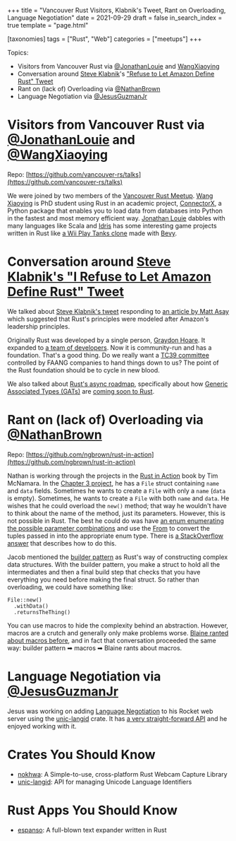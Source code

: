 +++
title = "Vancouver Rust Visitors, Klabnik's Tweet, Rant on Overloading, Language Negotiation"
date = 2021-09-29
draft = false
in_search_index = true
template = "page.html"

[taxonomies]
tags = ["Rust", "Web"]
categories = ["meetups"]
+++

Topics:

- Visitors from Vancouver Rust via [@JonathanLouie](https://github.com/jonathanrlouie) and [WangXiaoying](https://github.com/wangxiaoying)
- Conversation around [Steve Klabnik](https://steveklabnik.com/)'s ["Refuse to Let Amazon Define Rust" Tweet](https://twitter.com/steveklabnik/status/1437441118745071617)
- Rant on (lack of) Overloading via [@NathanBrown](https://github.com/ngbrown)
- Language Negotiation via [@JesusGuzmanJr](https://github.com/JesusGuzmanJr)

<!-- more -->

# Visitors from Vancouver Rust via [@JonathanLouie](https://github.com/jonathanrlouie) and [@WangXiaoying](https://github.com/wangxiaoying)

Repo: [https://github.com/vancouver-rs/talks](https://github.com/vancouver-rs/talks)

We were joined by two members of the [Vancouver Rust Meetup](https://www.meetup.com/Vancouver-Rust). [Wang Xiaoying](https://github.com/wangxiaoying) is PhD student using Rust in an academic project, [ConnectorX](https://github.com/sfu-db/connector-x), a Python package that enables you to load data from databases into Python in the fastest and most memory efficient way. [Jonathan Louie](https://github.com/jonathanrlouie) dabbles with many languages like Scala and [Idris](https://www.idris-lang.org/) has some interesting game projects written in Rust like [a Wii Play Tanks clone](https://github.com/jonathanrlouie/tanks) made with [Bevy](https://bevyengine.org/).

# Conversation around [Steve Klabnik's "I Refuse to Let Amazon Define Rust" Tweet](https://twitter.com/steveklabnik/status/1437441118745071617)

We talked about [Steve Klabnik's tweet](https://twitter.com/steveklabnik/status/1437441118745071617) responding to [an article by Matt Asay](https://www.infoworld.com/article/3633002/the-future-of-rust.html) which suggested that Rust's principles were modeled after Amazon's leadership principles.

Originally Rust was developed by a single person, [Graydon Hoare](https://github.com/graydon). It expanded to [a team of developers](https://github.com/rust-lang/team). Now it is community-run and has a foundation. That's a good thing. Do we really want a [TC39 committee](https://tc39.es/) controlled by FAANG companies to hand things down to us? The point of the Rust foundation should be to cycle in new blood.

We also talked about [Rust's async roadmap](https://rust-lang.github.io/wg-async-foundations/vision/roadmap.html), specifically about how [Generic Associated Types (GATs)](https://github.com/rust-lang/rfcs/blob/master/text/1598-generic_associated_types.md) are [coming soon to Rust](https://github.com/rust-lang/generic-associated-types-initiative).

# Rant on (lack of) Overloading via [@NathanBrown](https://github.com/ngbrown)

Repo: [https://github.com/ngbrown/rust-in-action](https://github.com/ngbrown/rust-in-action)

Nathan is working through the projects in the [Rust in Action](https://www.manning.com/books/rust-in-action) book by Tim McNamara. In the [Chapter 3 project](https://github.com/ngbrown/rust-in-action/tree/master/ch3-not-quite-file), he has a `File` struct containing `name` and `data` fields. Sometimes he wants to create a `File` with only a `name` (`data` is empty). Sometimes, he wants to create a `File` with both `name` and `data`. He wishes that he could overload the `new()` method; that way he wouldn't have to think about the name of the method, just its parameters. However, this is not possible in Rust. The best he could do was have [an enum enumerating the possible parameter combinations](https://github.com/ngbrown/rust-in-action/compare/88d0a060...866c06dd#diff-99615b9c1723d1818911ecb89a2ee4d07e6248defffeaea663894534e2b8fd7eR14-R17) and use the [From<T>](https://doc.rust-lang.org/std/convert/trait.From.html) to convert the tuples passed in into the appropriate enum type. There is [a StackOverflow answer](https://stackoverflow.com/a/67064869/25182) that describes how to do this.

Jacob mentioned the [builder pattern](https://doc.rust-lang.org/1.0.0/style/ownership/builders.html) as Rust's way of constructing complex data structures. With the builder pattern, you make a struct to hold all the intermediates and then a final build step that checks that you have everything you need before making the final struct. So rather than overloading, we could have something like:

```
File::new()
  .withData()
  .returnsTheThing()
```

You can use macros to hide the complexity behind an abstraction. However, macros are a crutch and generally only make problems worse. [Blaine ranted about macros before](https://rust.azdevs.org/2020-09-30/), and in fact that conversation proceeded the same way: builder pattern ➡ macros ➡ Blaine rants about macros.

# Language Negotiation via [@JesusGuzmanJr](https://github.com/JesusGuzmanJr)

Jesus was working on adding [Language Negotiation](https://www.w3.org/International/questions/qa-when-lang-neg) to his Rocket web server using the [unic-langid](https://crates.io/crates/unic-langid) crate. It has [a very straight-forward API](https://docs.rs/unic-langid/0.9.0/unic_langid/) and he enjoyed working with it.

# Crates You Should Know

- [nokhwa](https://crates.io/crates/nokhwa): A Simple-to-use, cross-platform Rust Webcam Capture Library
- [unic-langid](https://crates.io/crates/unic-langid): API for managing Unicode Language Identifiers

# Rust Apps You Should Know

- [espanso](https://espanso.org/): A full-blown text expander written in Rust
